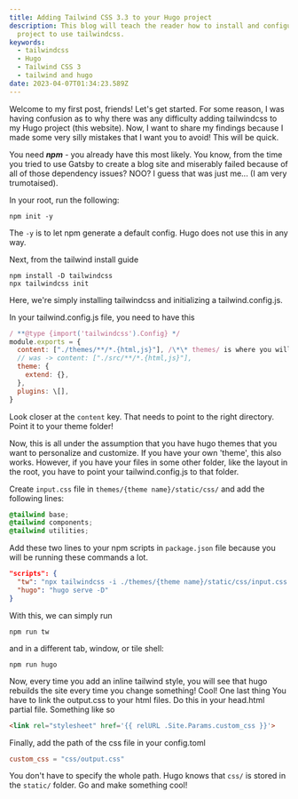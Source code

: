 ```yaml
---
title: Adding Tailwind CSS 3.3 to your Hugo project
description: This blog will teach the reader how to install and configure a Hugo
  project to use tailwindcss.
keywords:
  - tailwindcss
  - Hugo
  - Tailwind CSS 3
  - tailwind and hugo
date: 2023-04-07T01:34:23.589Z
---
```

Welcome to my first post, friends! Let's get started.
For some reason, I was having confusion as to why there was any difficulty adding tailwindcss to my Hugo project (this website). Now, I want to share my findings because I made some very silly mistakes that I want you to avoid! This will be quick.

You need ***npm*** - you already have this most likely. You know, from the time you tried to use Gatsby to create a blog site and miserably failed because of all of those dependency issues? NOO? I guess that was just me... (I am very trumotaised).


In your root, run the following:
```shell
npm init -y
```
The `-y` is to let npm generate a default config. Hugo does not use this in any way.

Next, from the tailwind install guide
```shell
npm install -D tailwindcss
npx tailwindcss init
```
Here, we're simply installing tailwindcss and initializing a tailwind.config.js.

In your tailwind.config.js file, you need to have this
```javascript
/ **@type {import('tailwindcss').Config} */
module.exports = {
  content: ["./themes/**/*.{html,js}"], /\*\* themes/ is where you will do most of the styling in context of Hugo* /
  // was -> content: ["./src/**/*.{html,js}"],
  theme: {
    extend: {},
  },
  plugins: \[],
}
```
Look closer at the `content` key. That needs to point to the right directory. Point it to your theme folder!

Now, this is all under the assumption that you have hugo themes that you want to personalize and customize. If you have your own 'theme', this also works. However, if you have your files in some other folder, like the layout in the root, you have to point your tailwind.config.js to that folder.

Create `input.css` file in `themes/{theme name}/static/css/` and add the following lines:
```css
@tailwind base;
@tailwind components;
@tailwind utilities;
```

Add these two lines to your npm scripts in `package.json` file because you will be running these commands a lot.
```json
"scripts": {
  "tw": "npx tailwindcss -i ./themes/{theme name}/static/css/input.css -o ./themes/{theme name}/static/css/output.css --watch",
  "hugo": "hugo serve -D"
}
```

With this, we can simply run 
```shell
npm run tw
```
and in a different tab, window, or tile shell:
```shell
npm run hugo
```
Now, every time you add an inline tailwind style, you will see that hugo rebuilds the site every time you change something! Cool!
One last thing You have to link the output.css to your html files. Do this in your head.html partial file.
Something like so
```html
<link rel="stylesheet" href='{{ relURL .Site.Params.custom_css }}'>
```
Finally, add the path of the css file in your config.toml
```toml
custom_css = "css/output.css"
```
You don't have to specify the whole path. Hugo knows that `css/` is stored in the `static/` folder.
Go and make something cool!